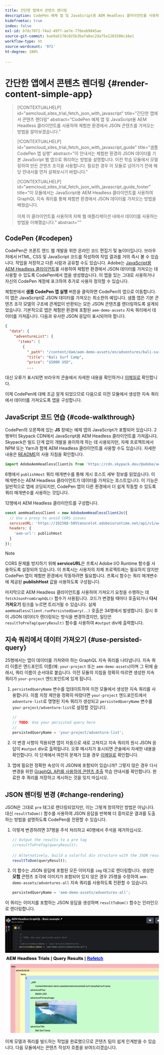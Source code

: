 ```yaml
---
title: 간단한 앱에서 콘텐츠 렌더링
description: CodePen 예제 앱 및 JavaScript용 AEM Headless 클라이언트를 사용하여 체험판 환경에서 JSON 콘텐츠를 가져오는 방법을 알아보겠습니다.
hidefromtoc: true
index: false
exl-id: b7dc70f2-74a2-49f7-ae7e-776eab9845ae
source-git-commit: bae9a5178c025b3bafa8ac2da75a1203206c16e1
workflow-type: ht
source-wordcount: '971'
ht-degree: 100%

---
```



# 간단한 앱에서 콘텐츠 렌더링 {#render-content-simple-app}

>[!CONTEXTUALHELP]
>id="aemcloud_sites_trial_fetch_json_with_javascript"
>title="간단한 앱에서 콘텐츠 렌더링"
>abstract="CodePen 예제 앱 및 JavaScript용 AEM Headless 클라이언트를 사용하여 체험판 환경에서 JSON 콘텐츠를 가져오는 방법을 알아보겠습니다."

>[!CONTEXTUALHELP]
>id="aemcloud_sites_trial_fetch_json_with_javascript_guide"
>title="샘플 CodePen 앱 실행"
>abstract="이 안내서는 체험판 환경의 JSON 데이터를 기본 JavaScript 웹 앱으로 쿼리하는 방법을 설명합니다. 이전 학습 모듈에서 모델링하여 만든 콘텐츠 조각을 사용합니다. 필요한 경우 이 모듈로 넘어가기 전에 해당 안내서를 먼저 살펴보시기 바랍니다."

>[!CONTEXTUALHELP]
>id="aemcloud_sites_trial_fetch_json_with_javascript_guide_footer"
>title="이 모듈에서는 JavaScript용 AEM Headless 클라이언트를 사용하여 GraphQL 지속 쿼리를 통해 체험판 환경에서 JSON 데이터를 가져오는 방법을 배웠습니다.<br><br>이제 이 클라이언트를 사용하여 자체 웹 애플리케이션 내에서 데이터를 사용하는 방법을 이해했습니다."
>abstract=""

## CodePen {#codepen}

CodePen은 프론트 엔드 웹 개발을 위한 온라인 코드 편집기 및 놀이터입니다. 브라우저에서 HTML, CSS 및 JavaScript 코드를 작성하여 작업 결과를 거의 즉시 볼 수 있습니다. 작업을 저장하고 다른 사람과 공유할 수도 있습니다. Adobe는 [JavaScript용 AEM Headless 클라이언트](https://github.com/adobe/aem-headless-client-js)를 사용하여 체험판 환경에서 JSON 데이터를 가져오는 데 사용할 수 있도록 CodePen에서 앱을 생성했습니다. 이 앱을 있는 그대로 사용하거나 자신의 CodePen 계정에 포크하여 추가로 사용자 정의할 수 있습니다.

체험판에서 **샘플 CodePen 앱 실행** 버튼을 클릭하면 CodePen의 앱으로 이동합니다. 이 앱은 JavaScript로 JSON 데이터를 가져오는 최소한의 예입니다. 샘플 앱은 기본 콘텐츠 조각 모델의 구조에 관계없이 반환되는 모든 JSON 콘텐츠를 렌더링하도록 설계되었습니다. 기본적으로 앱은 체험판 환경에 포함된 `aem-demo-assets` 지속 쿼리에서 데이터를 가져옵니다. 다음과 유사한 JSON 응답이 표시되어야 합니다.

```json
{
  "data": {
    "adventureList": {
      "items": [
        {
          "_path": "/content/dam/aem-demo-assets/en/adventures/bali-surf-camp/bali-surf-camp",
          "title": "Bali Surf Camp",
          "price": "$5000 USD",
          ...
```

대신 오류가 표시되면 브라우저 콘솔에서 자세한 내용을 확인하거나 [이메일로](mailto:aem-headless-trials-support@adobe.com?subject=AEM%20Trials%20support%20request) 확인합니다.

이제 CodePen에 대해 조금 알게 되었으므로 다음으로 이전 모듈에서 생성한 지속 쿼리에서 데이터를 가져오도록 앱을 구성합니다.

## JavaScript 코드 연습 {#code-walkthrough}

CodePen의 오른쪽에 있는 **JS** 창에는 예제 앱의 JavaScript가 포함되어 있습니다. 2행부터 Skypack CDN에서 JavaScript용 AEM Headless 클라이언트를 가져옵니다. Skypack은 빌드 단계 없이 개발을 용이하게 하는 데 사용되지만, 자체 프로젝트에서 NPM 또는 Yarn과 함께 AEM Headless 클라이언트를 사용할 수도 있습니다. 자세한 내용은 [README](https://github.com/adobe/aem-headless-client-js#aem-headless-client-for-javascript)의 사용 지침을 확인합니다.

```javascript
import AdobeAemHeadlessClientJs from 'https://cdn.skypack.dev/@adobe/aem-headless-client-js@v3.2.0';
```

6행에서 `publishHost` 쿼리 매개변수를 통해 게시 호스트 세부 정보를 읽었습니다. 이 매개변수는 AEM Headless 클라이언트가 데이터를 가져오는 호스트입니다. 이 기능은 일반적으로 앱에 코딩되지만, CodePen 앱이 다른 환경에서 더 쉽게 작동할 수 있도록 쿼리 매개변수를 사용하는 것입니다.

12행에서 AEM Headless 클라이언트를 구성합니다.

```javascript
const aemHeadlessClient = new AdobeAemHeadlessClientJs({
  // Use a proxy to avoid CORS issues
  serviceURL: 'https://102588-505tanocelot.adobeioruntime.net/api/v1/web/aem/proxy',
  headers: {
    'aem-url': publishHost
  }
});
```

>[!NOTE]
>
>CORS 문제를 방지하기 위해 **serviceURL**&#x200B;은 프록시 Adobe I/O Runtime 함수를 사용하도록 설정되어 있습니다. 이 프록시는 사용자의 자체 프로젝트에는 필요하지 않지만 CodePen 앱이 체험판 환경에서 작동하려면 필요합니다. 프록시 함수는 쿼리 매개변수에 제공된 **publishHost** 값을 사용하도록 구성됩니다.

마지막으로 AEM Headless 클라이언트를 사용하여 가져오기 요청을 수행하는 데 `fetchJsonFromGraphQL()` 함수가 사용됩니다. 코드가 변경될 때마다 호출되거나 **다시 가져오기** 링크를 누르면 트리거될 수 있습니다. 실제 `aemHeadlessClient.runPersistedQuery(..)` 호출은 34행에서 발생합니다. 잠시 후 이 JSON 데이터가 렌더링되는 방식을 변경하겠지만, 일단은 `resultToPreTag(queryResult)` 함수를 사용하여 `#output` div에 출력합니다.

## 지속 쿼리에서 데이터 가져오기 {#use-persisted-query}

25행에서는 앱이 데이터를 가져와야 하는 GraphQL 지속 쿼리를 나타냅니다. 지속 쿼리 이름은 엔드포인트 이름(예: `your-project` 또는 `aem-demo-assets`)이며 그 뒤에 슬래시, 쿼리 이름이 순서대로 붙습니다. 이전 모듈의 지침을 정확히 따르면 생성한 지속 쿼리가 `your-project` 엔드포인트에 있게 됩니다.

1. `persistedQueryName` 변수를 업데이트하여 이전 모듈에서 생성한 지속 쿼리를 사용합니다. 이름 지정 제안을 정확히 따랐다면 `your-project` 엔드포인트에서 `adventure-list`로 명명된 지속 쿼리가 생성되고 `persistedQueryName` 변수를 `your-project/adventure-list`로 설정할 것입니다.

   ```javascript
   //
   // TODO: Use your persisted query here
   //
   persistedQueryName = 'your-project/adventure-list';
   ```

1. 이 변경 사항이 적용되면 앱이 자동으로 새로 고쳐지고 지속 쿼리의 원시 JSON 응답이 `#output` div로 출력됩니다. 오류 메시지가 표시되면 콘솔에서 자세한 내용을 확인합니다. 이 단계에서 여전히 문제가 있을 경우 [이메일로](mailto:aem-headless-trials-support@adobe.com?subject=AEM%20Trials%20support%20request) 확인합니다.

1. 앱에 필요한 정확한 속성이 이 JSON에 포함되어 있습니까? 그렇지 않은 경우 다시 변경을 위한 [GraphQL API를 사용하여 콘텐츠 추출](https://experience.adobe.com/experiencemanager/learn/extract_content_using_graphql) 학습 안내서를 확인합니다. 완료한 후 쿼리를 저장하고 게시하는 것을 잊지 마십시오.

## JSON 렌더링 변경 {#change-rendering}

JSON은 그대로 `pre` 태그로 렌더링되었지만, 이는 그렇게 창의적인 방법은 아닙니다. 대신 `resultToDom()` 함수를 사용하여 JSON 응답을 반복해 더 흥미로운 결과를 도출하는 방법을 설명하도록 CodePen을 전환할 수 있습니다.

1. 이렇게 변경하려면 37행을 주석 처리하고 40행에서 주석을 제거하십시오.

   ```javascript
   // Output the results to a pre tag
   //resultToPreTag(queryResult);
   
   // Alternatively, build a colorful div structure with the JSON results and render images inline
   resultToDom(queryResult);
   ```

1. 이 함수는 JSON 응답에 포함된 모든 이미지를 `img` 태그로 렌더링합니다. 생성한 **모험** 콘텐츠 조각에 이미지가 포함되어 있지 않은 경우 25행을 수정하여 `aem-demo-assets/adventures-all` 지속 쿼리를 사용하도록 전환할 수 있습니다.

   ```javascript
   persistedQueryName = 'aem-demo-assets/adventures-all';
   ```

이 쿼리는 이미지를 포함하는 JSON 응답을 생성하며 `resultToDom()` 함수는 인라인으로 렌더링합니다.

![adventures-all 쿼리 결과 및 resultToDom 렌더링 함수](assets/do-not-localize/adventures-all-query-result.png)

이제 모델과 쿼리를 빌드하는 작업을 완료했으므로 콘텐츠 팀이 쉽게 인계받을 수 있습니다. 다음 모듈에서는 콘텐츠 작성자 흐름을 보여드리겠습니다.
